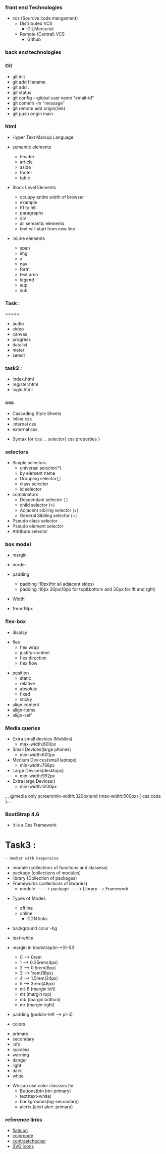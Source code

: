 ﻿### front end Technologies

+ vcs (Sourcve code mangement)
	- Distributed VCS
		- Git,Mercurial
	- Remote (Central) VCS
		- Github
### back end technologies

### Git
 - git init
 - git add filename
 - git add .
 - git status
 - git config --global user.name "email-id"
 - git commit -m "message"
 - git remote add origin(link)
 - git push origin main

### html
- Hyper Text Markup Language
- semantic elements
	- header
	- article 
	- aside
	- footer
	- table
- Block Level Elements
	- ocuupy entire width of browser
	- example
	- h1 to h6
	- paragraphs
	- div
	- all semantic elements
	- text will start from new line

- InLine elements
	- span
	- img
	- a 
	- nav 
	- form
	- text area
	- legend
	- sup
	- sub

### Task :
=====
 - audio
 - video
 - canvas
 - progress
 - datalist
 - meter
 - select
 ### task2 :
  - Index.html
  - register.html
  - login.html

 ### css
 - Cascading Style Sheets
 - Inline css
 - internal css
 - external css

+ Syntax for css
...
selector{
	css properties
}

### selectors
+ Simple selectors
	- universal selector(*)
	- by element name
	- Grouping selector(,)
	- class selector
	- id selector
+ combinators
	+ Descendant selector ( )
	+ child selector (>)
	+ Adjacent sibiling selector (+)
	+ General  Sibiling selector (~)
+ Pseudo class selector
+ Pseudo element selector
+ Attribute selector
### box model
+ margin
+ border
+ padding 
	- padding :10px(for all adjacent sides)
	- padding :10px 30px(10px for top&bottom and 30px for lft and rght)
	
+ Width
+ 1rem:16px
### flex-box
 + display
  - flex
	- flex wrap
	- justify-content
	- flex direction
	- flex flow
 + position
	- static
	- relative
	- absolute
	- fixed
	- sticky
 + align content
 + align-items
 + align-self
 ### Media queries
  - Extra small devices (Mobiles)
	- max-width:600px
  - Small Devices(large phones)
	- min-width:600px
  - Medium Devices(small laptops)
	- min-width:768px
  - Large Devices(desktops)
    - min-width:992px
  - Extra large Devices()
	- min-width:1200px

  ...
  @media only screen(min-width:320px)and (max-width:500px)
  {
	  css code
  }...
### BootStrap 4.6
- It is a Css Framework

Task3 :
=====
	- Navbar with Responsive

- module  (collections of functions and classess)
- package (collections of modules)
- library (Collection of packages)
- Frameworks (collections of libraries)
	+ module ----> package --->  Library --> Framework
	
+ Types of Modes
	- offline
	- online
		- CDN links

+ background colur -bg
+ text-white
+ margin in bootstrap(m-*(0-5))
	- 0 --> 0rem
	- 1 --> 0.25rem(4px)
	- 2 --> 0.5rem(8px)
	- 3 --> 1rem(16px)
	- 4 --> 1.5rem(24px)
	- 5 --> 3rem(48px)
	- ml-8  (margin left)
	- mt (margin top)
	- mb (margin bottom) 
	- mr (margin right)

+ padding (paddin-left --> pl-5)
+ colors
 - primary
 - secondary
 - info
 - success
 - warning
 - danger
 - light
 - dark
 - white
 
+ We can use color classses for
	- Buttons(btn btn-primary)
	- text(text-white)
	- backgrounds(bg-secondary)
	- alerts (alert alert-primary)

### reference links
 - [flaticon](https://www.flaticon.com/)
 - [colorcode](https://htmlcolorcodes.com/)
 - [contrastchecker](https://webaim.org/resources/contrastchecker/)
 - [SVG Icons](https://freesvg.org/)

